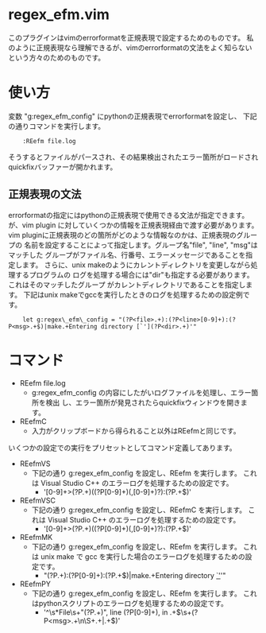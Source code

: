 regex\_efm.vim
==========
このプラグインはvimのerrorformatを正規表現で設定するためのものです。
私のように正規表現なら理解できるが、vimのerrorformatの文法をよく知らない
という方々のためのものです。

使い方
==========
変数 "g:regex\_efm\_config" にpythonの正規表現でerrorformatを設定し、
下記の通りコマンドを実行します。

        :REefm file.log

そうするとファイルがパースされ、その結果検出されたエラー箇所がロードされ
quickfixバッファーが開かれます。

正規表現の文法
----------
errorformatの指定にはpythonの正規表現で使用できる文法が指定できます。
が、vim plugin に対していくつかの情報を正規表現経由で渡す必要があります。
vim pluginに正規表現のどの箇所がどのような情報なのかは、正規表現のグループの
名前を設定することによって指定します。グループ名"file", "line", "msg"はマッチした
グループがファイル名、行番号、エラーメッセージであることを指定します。
さらに、unix makeのようにカレントディレクトリを変更しながら処理するプログラムの
ログを処理する場合には"dir"も指定する必要があります。これはそのマッチしたグループ
がカレントディレクトリであることを指定します。
下記はunix makeでgccを実行したときのログを処理するための設定例です。


        let g:regex\_efm\_config = "(?P<file>.+):(?P<line>[0-9]+):(?P<msg>.+$)|make.+Entering directory [`'](?P<dir>.+)'"


コマンド
==========

* REefm file.log
    * g:regex\_efm\_config の内容にしたがいログファイルを処理し、エラー箇所を検出
      し、エラー箇所が発見されたらquickfixウィンドウを開きます。
* REefmC
    * 入力がクリップボードから得られること以外はREefmと同じです。

いくつかの設定での実行をプリセットとしてコマンド定義してあります。

* REefmVS 
    * 下記の通り g:regex\_efm\_config を設定し、REefm を実行します。
      これは Visual Studio C++ のエラーログを処理するための設定です。
        * '[0-9]+>(?P<file>.+)\((?P<line>[0-9]+)(,[0-9]+)?\):(?P<msg>.+$)' 
* REefmVSC 
    * 下記の通り g:regex\_efm\_config を設定し、REefmC を実行します。
      これは Visual Studio C++ のエラーログを処理するための設定です。
        * '[0-9]+>(?P<file>.+)\((?P<line>[0-9]+)(,[0-9]+)?\):(?P<msg>.+$)'
* REefmMK 
    * 下記の通り g:regex\_efm\_config を設定し、REefm を実行します。
      これは unix make で gcc を実行した場合のエラーログを処理するための設定です。
        * "(?P<file>.+):(?P<line>[0-9]+):(?P<msg>.+$)|make.+Entering directory [`'](?P<dir>.+)'"
* REefmPY 
    * 下記の通り g:regex\_efm\_config を設定し、REefm を実行します。
      これはpythonスクリプトのエラーログを処理するための設定です。
        * '^\s*File\s+"(?P<file>.+)", line (?P<line>[0-9]+), in .+$\s+(?P<msg>.+\n\S+.+|.+$)'

